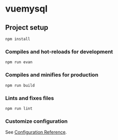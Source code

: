 # vuemysql

## Project setup
```
npm install
```

### Compiles and hot-reloads for development
```
npm run evan
```

### Compiles and minifies for production
```
npm run build
```

### Lints and fixes files
```
npm run lint
```

### Customize configuration
See [Configuration Reference](https://cli.vuejs.org/config/).
